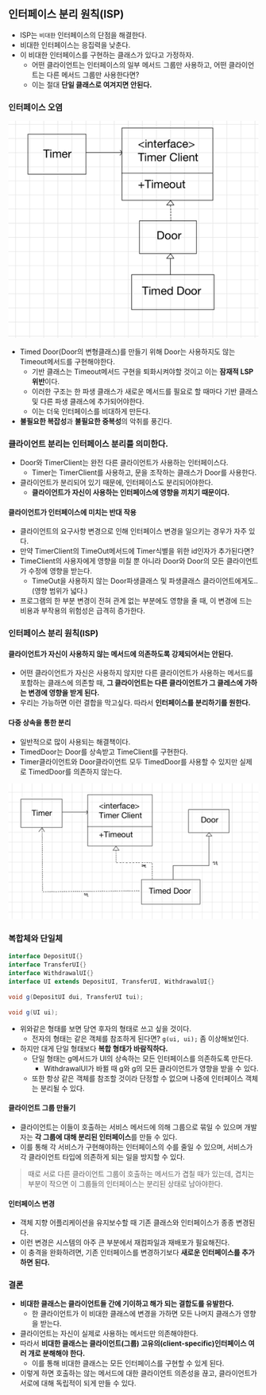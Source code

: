 ## 인터페이스 분리 원칙(ISP)
- ISP는 `비대한` 인터페이스의 단점을 해결한다.
- 비대한 인터페이스는 응집력을 낮춘다.
- 이 비대한 인터페이스를 구현하는 클래스가 있다고 가정하자.
    - 어떤 클라이언트는 인터페이스의 일부 메서드 그룹만 사용하고, 어떤 클라이언트는 다른 메서드 그룹만 사용한다면?
    - 이는 절대 **단일 클래스로 여겨지면 안된다.**

### 인터페이스 오염

<img src="img/ISP1.jpeg" width="600">

- Timed Door(Door의 변형클래스)를 만들기 위해 Door는 사용하지도 않는 Timeout메서드를 구현해야한다.
    - 기반 클래스는 Timeout메서드 구현을 퇴화시켜야할 것이고 이는 **잠재적 LSP 위반**이다.
    - 이러한 구조는 한 파생 클래스가 새로운 메서드를 필요로 할 때마다 기반 클래스 및 다른 파생 클래스에 추가되어야한다. 
    - 이는 더욱 인터페이스를 비대하게 만든다.
- **불필요한 복잡성**과 **불필요한 중복성**의 악취를 풍긴다.

### 클라이언트 분리는 인터페이스 분리를 의미한다.

- Door와 TimerClient는 완전 다른 클라이언트가 사용하는 인터페이스다.
  - Timer는 TimerClient를 사용하고, 문을 조작하는 클래스가 Door를 사용한다.
- 클라이언트가 분리되어 있기 때문에, 인터페이스도 분리되어야한다.
  - **클라이언트가 자신이 사용하는 인터페이스에 영향을 끼치기 때문이다.**

#### 클라이언트가 인터페이스에 미치는 반대 작용
- 클라이언트의 요구사항 변경으로 인해 인터페이스 변경을 일으키는 경우가 자주 있다.
- 만약 TimerClient의 TimeOut메서드에 Timer식별을 위한 id인자가 추가된다면?
- TimeClient의 사용자에게 영향을 미칠 뿐 아니라 Door와 Door의 모든 클라이언트가 수정에 영향을 받는다.
    - TimeOut을 사용하지 않는 Door파생클래스 및 파생클래스 클라이언트에게도..(영향 범위가 넓다.)
- 프로그램의 한 부분 변경이 전혀 관계 없는 부분에도 영향을 줄 때, 이 변경에 드는 비용과 부작용의 위험성은 급격히 증가한다. 

### 인터페이스 분리 원칙(ISP)
#### 클라이언트가 자신이 사용하지 않는 메서드에 의존하도록 강제되어서는 안된다.
- 어떤 클라이언트가 자신은 사용하지 않지만 다른 클라이언트가 사용하는 메서드를 포함하는 클래스에 의존할 때, **그 클라이언트는 다른 클라이언트가 그 클레스에 가하는 변경에 영향을 받게 된다.**
- 우리는 가능하면 이런 결합을 막고싶다. 따라서 **인터페이스를 분리하기를 원한다.**

#### 다중 상속을 통한 분리
- 일반적으로 많이 사용되는 해결책이다.
- TimedDoor는 Door를 상속받고 TimeClient를 구현한다.
- Timer클라이언트와 Door클라이언트 모두 TimedDoor를 사용할 수 있지만 실제로 TimedDoor를 의존하지 않는다.

<img src="img/ISP2.jpeg" width="600">

### 복합체와 단일체
```java
interface DepositUI{}
interface TransferUI{}
interface WithdrawalUI{}
interface UI extends DepositUI, TransferUI, WithdrawalUI{}
``` 
```java
void g(DepositUI dui, TransferUI tui);
```
```java
void g(UI ui);
```
- 위와같은 형태를 보면 당연 후자의 형태로 쓰고 싶을 것이다.
  - 전자의 형태는 같은 객체를 참조하게 된다면? `g(ui, ui);` 좀 이상해보인다.
- 하지만 대게 단일 형태보다 **복합 형태가 바람직하다.**
  - 단일 형태는 g메서드가 UI의 상속하는 모든 인터페이스를 의존하도록 만든다.
      - WithdrawalUI가 바뀔 때 g와 g의 모든 클라이언트가 영향을 받을 수 있다.
  - 또한 항상 같은 객체를 참조할 것이라 단정할 수 없으며 나중에 인터페이스 객체는 분리될 수 있다.

#### 클라이언트 그룹 만들기
- 클라이언트는 이들이 호출하는 서비스 메서드에 의해 그룹으로 묶일 수 있으며 개발자는 **각 그룹에 대해 분리된 인터페이스**를 만들 수 있다.
- 이를 통해 각 서비스가 구현해야하는 인터페이스의 수를 줄일 수 있으며, 서비스가 각 클라이언트 타입에 의존하게 되는 일을 방지할 수 있다.
> 때로 서로 다른 클라이언트 그룹이 호출하는 메서드가 겹칠 때가 있는데, 겹치는 부분이 작으면 이 그룹들의 인터페이스는 분리된 상태로 남아야한다.

#### 인터페이스 변경
- 객체 지향 어플리케이션을 유지보수할 때 기존 클래스와 인터페이스가 종종 변경된다.
- 이런 변경은 시스템의 아주 큰 부분에서 재컴파일과 재배포가 필요해진다.
- 이 충격을 완화하려면, 기존 인터페이스를 변경하기보다 **새로운 인터페이스를 추가하면 된다.**

### 결론
- **비대한 클래스는 클라이언트들 간에 기이하고 해가 되는 결합도를 유발한다.**
  - 한 클라이언트가 이 비대한 클래스에 변경을 가하면 모든 나머지 클래스가 영향을 받는다.
- 클라이언트는 자신이 실제로 사용하는 메서드만 의존해야한다.
- 따라서 **비대한 클래스는 클라이언트(그룹) 고유의(client-specific)인터페이스 여러 개로 분해해야 한다.**
  - 이를 통해 비대한 클래스는 모든 인터페이스를 구현할 수 있게 된다.
- 이렇게 하면 호출하는 않는 메서드에 대한 클라이언트 의존성을 끊고, 클라이언트가 서로에 대해 독립적이 되게 만들 수 있다.